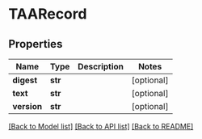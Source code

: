 # TAARecord


## Properties
Name | Type | Description | Notes
------------ | ------------- | ------------- | -------------
**digest** | **str** |  | [optional] 
**text** | **str** |  | [optional] 
**version** | **str** |  | [optional] 

[[Back to Model list]](../README.md#documentation-for-models) [[Back to API list]](../README.md#documentation-for-api-endpoints) [[Back to README]](../README.md)


